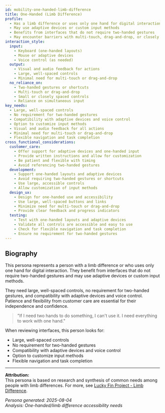 ```yaml
---
id: mobility-one-handed-limb-difference 
title: One-Handed (Limb Difference)
profile:
  - Has a limb difference or uses only one hand for digital interaction
  - May use adaptive devices or custom input methods
  - Benefits from interfaces that do not require two-handed gestures
  - May encounter barriers with multi-touch, drag-and-drop, or closely spaced controls
interaction_style:
  input:
    - Keyboard (one-handed layouts)
    - Mouse or adaptive devices
    - Voice control (as needed)
  output:
    - Visual and audio feedback for actions
    - Large, well-spaced controls
    - Minimal need for multi-touch or drag-and-drop
  no_reliance_on:
    - Two-handed gestures or shortcuts
    - Multi-touch or drag-and-drop
    - Small or closely spaced controls
    - Reliance on simultaneous input
key_needs:
  - Large, well-spaced controls
  - No requirement for two-handed gestures
  - Compatibility with adaptive devices and voice control
  - Option to customize input methods
  - Visual and audio feedback for all actions
  - Minimal need for multi-touch or drag-and-drop
  - Flexible navigation and task completion
cross_functional_considerations:
  customer_care:
    - Offer support for adaptive devices and one-handed input
    - Provide written instructions and allow for customization
    - Be patient and flexible with timing
    - Avoid referencing two-handed gestures
  development:
    - Support one-handed layouts and adaptive devices
    - Avoid requiring two-handed gestures or shortcuts
    - Use large, accessible controls
    - Allow customization of input methods
  design_ux:
    - Design for one-handed use and accessibility
    - Use large, well-spaced buttons and links
    - Minimize need for multi-touch or drag-and-drop
    - Provide clear feedback and progress indicators
  testing:
    - Test with one-handed layouts and adaptive devices
    - Validate all controls are accessible and easy to use
    - Check for flexible navigation and task completion
    - Ensure no requirement for two-handed gestures
---
```


## Biography

This persona represents a person with a limb difference or who uses only one hand for digital interaction. They benefit from interfaces that do not require two-handed gestures and may use adaptive devices or custom input methods.

They need large, well-spaced controls, no requirement for two-handed gestures, and compatibility with adaptive devices and voice control. Patience and flexibility from customer care are essential for their independence and confidence.

> "If I need two hands to do something, I can't use it. I need everything to work with one hand."

When reviewing interfaces, this person looks for:
- Large, well-spaced controls
- No requirement for two-handed gestures
- Compatibility with adaptive devices and voice control
- Option to customize input methods
- Flexible navigation and task completion

---

**Attribution:**  
This persona is based on research and synthesis of common needs among people with limb differences. For more, see [Lucky Fin Project - Limb Difference](https://luckyfinproject.org/).

*Persona generated: 2025-08-04*  
*Analysis: One-handed/limb difference accessibility needs*
